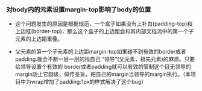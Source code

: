 ### 对body内的元素设置margin-top影响了body的位置

+ 这个问题发生的原因是根据规范，一个盒子如果没有上补白(padding-top)和上边框(border-top)，那么这个盒子的上边距会和其内部文档流中的第一个子元素的上边距重叠。

+ 父元素的第一个子元素的上边距margin-top如果碰不到有效的border或者padding.就会不断一层一层的找自己 “领导”(父元素，祖先元素)的麻烦。只要给领导设置个有效的 border或者padding就可以有效的管制这个目无领导的margin防止它越级，假传圣旨，把自己的margin当领导的margin执行。（本项目中为wrap增加了padding:1px的样式解决了这个bug）
